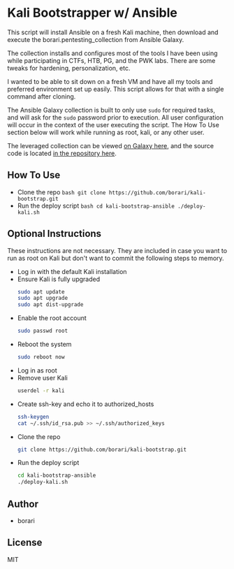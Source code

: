 # Kali Bootstrapper w/ Ansible
This script will install Ansible on a fresh Kali machine, then download and execute the borari.pentesting_collection from Ansible Galaxy.

The collection installs and configures most of the tools I have been using while participating in CTFs, HTB, PG, and the PWK labs. There are some tweaks for hardening, personalization, etc.

I wanted to be able to sit down on a fresh VM and have all my tools and preferred environment set up easily. This script allows for that with a single command after cloning.

The Ansible Galaxy collection is built to only use `sudo` for required tasks, and will ask for the `sudo` password prior to execution. All user configuration will occur in the context of the user executing the script. The How To Use section below will work while running as root, kali, or any other user.

The leveraged collection can be viewed [on Galaxy here](https://galaxy.ansible.com/borari/pentesting_collection), and the source code is located [in the repository here](https://github.com/borari/pentesting_collection).

How To Use
-------

- Clone the repo
        ```bash
        git clone https://github.com/borari/kali-bootstrap.git
        ```
- Run the deploy script
        ```bash
        cd kali-bootstrap-ansible
        ./deploy-kali.sh
        ```

Optional Instructions
-------

These instructions are not necessary. They are included in case you want to run as root on Kali but don't want to commit the following steps to memory.

- Log in with the default Kali installation
- Ensure Kali is fully upgraded
    ```bash
    sudo apt update
    sudo apt upgrade
    sudo apt dist-upgrade
    ```
- Enable the root account
	```bash
	sudo passwd root
	```
- Reboot the system
    ```bash
    sudo reboot now
    ```
- Log in as root
- Remove user Kali
	```bash
	userdel -r kali
	```
- Create ssh-key and echo it to authorized_hosts
	```bash
	ssh-keygen
	cat ~/.ssh/id_rsa.pub >> ~/.ssh/authorized_keys
	```
- Clone the repo
	```bash
	git clone https://github.com/borari/kali-bootstrap.git 
	```
- Run the deploy script
	```bash
	cd kali-bootstrap-ansible
	./deploy-kali.sh
	```

Author
-------
- borari

License
-------

MIT
